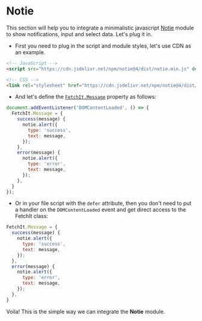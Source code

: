 # Notie

This section will help you to integrate a minimalistic javascript [Notie](https://jaredreich.com/notie/) module to show notifications, input and select data. Let's plug it in.

- First you need to plug in the script and module styles, let's use CDN as an example.

```html
<!-- JavaScript -->
<script src="https://cdn.jsdelivr.net/npm/notie@4/dist/notie.min.js" defer></script>

<!-- CSS -->
<link rel="stylesheet" href="https://cdn.jsdelivr.net/npm/notie@4/dist/notie.min.css">
```

- And let's define the [`FetchIt.Message`](/en/components/fetchit/frontend/class#fetchitmessage) property as follows:

```js
document.addEventListener('DOMContentLoaded', () => {
  FetchIt.Message = {
    success(message) {
      notie.alert({
        type: 'success',
        text: message,
      });
    },
    error(message) {
      notie.alert({
        type: 'error',
        text: message,
      });
    },
  }
});
```

- Or in your file script with the `defer` attribute, then you don't need to put a handler on the `DOMContentLoaded` event and get direct access to the FetchIt class:

```js
FetchIt.Message = {
  success(message) {
    notie.alert({
      type: 'success',
      text: message,
    });
  },
  error(message) {
    notie.alert({
      type: 'error',
      text: message,
    });
  },
}
```

Voila! This is the simple way we can integrate the **Notie** module.
